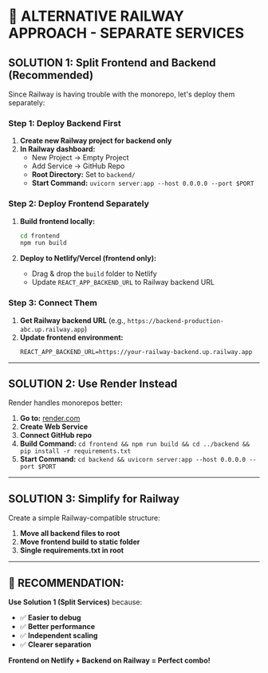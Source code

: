 # 🚀 **ALTERNATIVE RAILWAY APPROACH - SEPARATE SERVICES**

## **SOLUTION 1: Split Frontend and Backend (Recommended)**

Since Railway is having trouble with the monorepo, let's deploy them separately:

### **Step 1: Deploy Backend First**

1. **Create new Railway project for backend only**
2. **In Railway dashboard:**
   - New Project → Empty Project
   - Add Service → GitHub Repo
   - **Root Directory:** Set to `backend/`
   - **Start Command:** `uvicorn server:app --host 0.0.0.0 --port $PORT`

### **Step 2: Deploy Frontend Separately**

1. **Build frontend locally:**
   ```bash
   cd frontend
   npm run build
   ```

2. **Deploy to Netlify/Vercel (frontend only):**
   - Drag & drop the `build` folder to Netlify
   - Update `REACT_APP_BACKEND_URL` to Railway backend URL

### **Step 3: Connect Them**

1. **Get Railway backend URL** (e.g., `https://backend-production-abc.up.railway.app`)
2. **Update frontend environment:**
   ```env
   REACT_APP_BACKEND_URL=https://your-railway-backend.up.railway.app
   ```

---

## **SOLUTION 2: Use Render Instead**

Render handles monorepos better:

1. **Go to:** [render.com](https://render.com)
2. **Create Web Service**
3. **Connect GitHub repo**
4. **Build Command:** `cd frontend && npm run build && cd ../backend && pip install -r requirements.txt`
5. **Start Command:** `cd backend && uvicorn server:app --host 0.0.0.0 --port $PORT`

---

## **SOLUTION 3: Simplify for Railway**

Create a simple Railway-compatible structure:

1. **Move all backend files to root**
2. **Move frontend build to static folder**
3. **Single requirements.txt in root**

---

## **🎯 RECOMMENDATION:**

**Use Solution 1 (Split Services)** because:
- ✅ **Easier to debug**
- ✅ **Better performance**
- ✅ **Independent scaling**
- ✅ **Clearer separation**

**Frontend on Netlify + Backend on Railway = Perfect combo!**